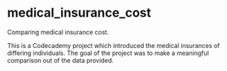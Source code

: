 # medical_insurance_cost
Comparing medical insurance cost.

This is a Codecademy project which introduced the medical insurances of differing individuals. The goal of the project was to make a meaningful comparison out of the data provided.

